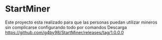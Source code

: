 # StartMiner
Este proyecto esta realizado para que las personas puedan utilizar mineros sin complicarse configurando todo por comandos
Descarga https://github.com/g4by98/StartMiner/releases/tag/1.0.0.0
